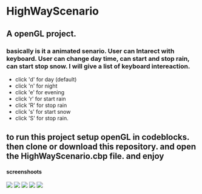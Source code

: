 # HighWayScenario
## A openGL project.
### basically is it a animated senario. User can Intarect with keyboard. User can change day time, can start and stop rain, can start stop snow. I will give a list of keyboard intereaction.
* click 'd' for day (default)
* click 'n' for night
* click 'e' for evening
* click 'r' for start rain
* click 'R' for stop rain
* click 's' for start snow
* click 'S' for stop rain.

## to run this project setup openGL in codeblocks. then clone or download this repository. and open the HighWayScenario.cbp file. and enjoy

#### screenshoots
![](https://i.ibb.co/f8PFgSP/day.png)
![](https://i.ibb.co/fF6T0fG/evening.png)
![](https://i.ibb.co/mRdjnSv/night.png)
![](https://i.ibb.co/s1G3P6X/rain.png)
![](https://i.ibb.co/9rR9vGt/snow.png)